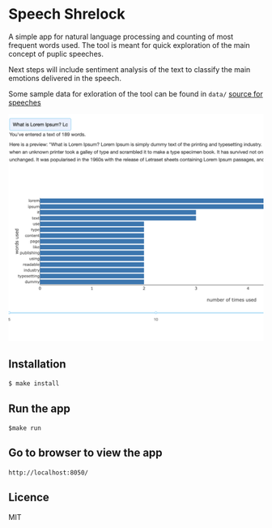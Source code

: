 # Speech Shrelock

A simple app for natural language processing and counting of most frequent words used.
The tool is meant for quick exploration of the main concept of puplic speeches.

Next steps will include sentiment analysis of the text to classify the main emotions delivered in the speech.

Some sample data for exloration of the tool can be found in `data/`
[source for speeches](https://www.fridaysforfuture.org/greta-speeches)


![App Overview](/images/overview.jpg)


## Installation
```
$ make install
```

## Run the app
```
$make run
```

## Go to browser to view the app
```
http://localhost:8050/
```

## Licence
MIT
